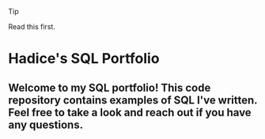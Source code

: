 >[!TIP]
>Read this first.

# Hadice's SQL Portfolio

## Welcome to my SQL portfolio! This code repository contains examples of SQL I've written. Feel free to take a look and reach out if you have any questions.
